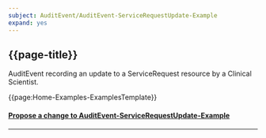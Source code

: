 ```yaml
---
subject: AuditEvent/AuditEvent-ServiceRequestUpdate-Example
expand: yes
---
```


## {{page-title}}

AuditEvent recording an update to a ServiceRequest resource by a Clinical Scientist.

{{page:Home-Examples-ExamplesTemplate}}


<div id="Feedback" class="tabcontent">
<h4><a href='https://simplifier.net/NHS-Digital-FHIR-Genomics-Implementation-Guide/AuditEvent-AuditEvent-ServiceRequestUpdate-Example/~issues?level=File' target="_blank">Propose a change to AuditEvent-ServiceRequestUpdate-Example</a></h4>
</div>

---